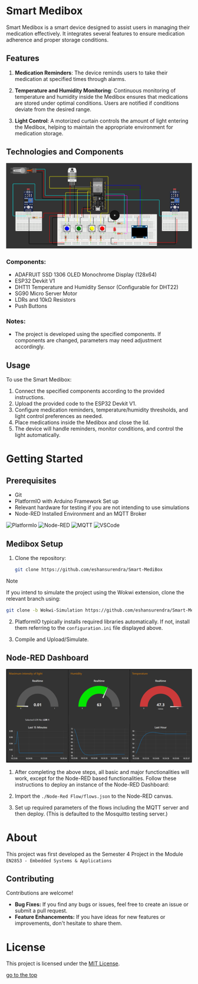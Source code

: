 # Smart Medibox

Smart Medibox is a smart device designed to assist users in managing their medication effectively. It integrates several features to ensure medication adherence and proper storage conditions.

## Features

1. **Medication Reminders**: The device reminds users to take their medication at specified times through alarms.

2. **Temperature and Humidity Monitoring**: Continuous monitoring of temperature and humidity inside the Medibox ensures that medications are stored under optimal conditions. Users are notified if conditions deviate from the desired range.

3. **Light Control**: A motorized curtain controls the amount of light entering the Medibox, helping to maintain the appropriate environment for medication storage.


## Technologies and Components
![Technologies and Components](assets/diagram.png)
### Components:
- ADAFRUIT SSD 1306 OLED Monochrome Display (128x64)
- ESP32 Devkit V1
- DHT11 Temperature and Humidity Sensor (Configurable for DHT22)
- SG90 Micro Server Motor
- LDRs and 10kΩ Resistors
- Push Buttons

### Notes:
- The project is developed using the specified components. If components are changed, parameters may need adjustment accordingly.

## Usage

To use the Smart Medibox:

1. Connect the specified components according to the provided instructions.
2. Upload the provided code to the ESP32 Devkit V1.
3. Configure medication reminders, temperature/humidity thresholds, and light control preferences as needed.
4. Place medications inside the Medibox and close the lid.
5. The device will handle reminders, monitor conditions, and control the light automatically.

# Getting Started

## Prerequisites
- Git
- PlatformIO with Arduino Framework Set up
- Relevant hardware for testing if you are not intending to use simulations
- Node-RED Installed Environment and an MQTT Broker

![PlatformIo](https://img.shields.io/badge/PlatformIO-5.2.0-blue) ![Node-RED](https://img.shields.io/badge/Node--RED-2.1.3-red) ![MQTT](https://img.shields.io/badge/MQTT-5.1.3-orange) ![VSCode](https://img.shields.io/badge/VSCode-1.60.2-green)

## Medibox Setup

1. Clone the repository:
    ```bash 
    git clone https://github.com/eshansurendra/Smart-MediBox    
    ```

> [!NOTE]
> If you intend to simulate the project using the Wokwi extension, clone the relevant branch using:
> ```bash 
> git clone -b Wokwi-Simulation https://github.com/eshansurendra/Smart-MediBox    
> ```

2. PlatformIO typically installs required libraries automatically. If not, install them referring to the `configuration.ini` file displayed above.

3. Compile and Upload/Simulate.

## Node-RED Dashboard

![Node-RED Dashboard](assets/dashboard_node_red.png)

1. After completing the above steps, all basic and major functionalities will work, except for the Node-RED based functionalities. Follow these instructions to deploy an instance of the Node-RED Dashboard:

2. Import the `./Node-Red Flow/flows.json` to the Node-RED canvas.

3. Set up required parameters of the flows including the MQTT server and then deploy. (This is defaulted to the Mosquitto testing server.)


# About

This project was first developed as the Semester 4 Project in the Module `EN2853 - Embedded Systems & Applications`

## Contributing

Contributions are welcome! 

- **Bug Fixes:** If you find any bugs or issues, feel free to create an issue or submit a pull request.
- **Feature Enhancements:** If you have ideas for new features or improvements, don't hesitate to share them.

# License

This project is licensed under the [MIT License](LICENSE).

[go to the top](#Smart-Medibox)
